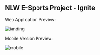 ## NLW E-Sports Project - Ignite

Web Application Preview:

![landing](https://user-images.githubusercontent.com/51386857/190834321-8d34262b-5b80-4745-a3c5-154ec85c5cb5.png)

Mobile Version Preview:

![mobile](https://user-images.githubusercontent.com/51386857/190834352-058bd022-c0f7-4bf3-a277-c85e9675d256.png)

